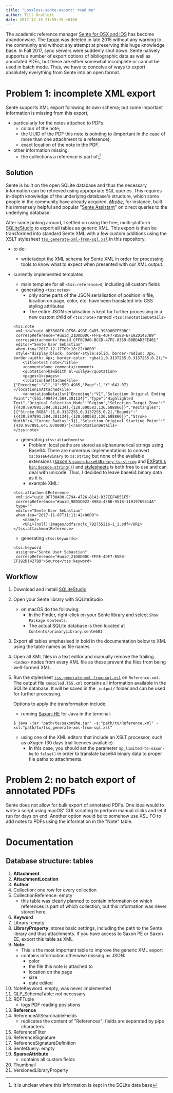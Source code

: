 ```yaml
---
title: "Lossless-sente-export: read me"
author: Till Grallert
date: 2017-12-19 21:59:15 +0100
---
```


The academic reference manager [Sente for OSX and iOS](http://www.thirdstreetsoftware.com) has become abandonware. The [forum](http://sente.tenderapp.com) was deleted in late 2015 without any warning to the community and without any attempt at preserving this huge knowledge base. In Fall 2017, sync servers were suddenly shut down.
Sente natively supports a number of export options of bibliographic data as well as annotated PDFs, but these are either somewhat incomplete or cannot be used in batch mode. Thus, we have to conceive of ways to export absolutely everything from Sente into an open format.

# Problem 1: incomplete XML export

Sente supports XML export following its own schema; but some important information is missing from this export, 

- particularly for the notes attached to PDFs:
    - colour of the note;
    - the UUID of the PDF this note is pointing to (important in the case of more than one attachment to a reference);
    - exact location of the note in the PDF.
- other information missing:
    + the collections a reference is part of;[^1]

## Solution

Sente is built on the open SQLite database and thus the necessary information can be retrieved using appropriate SQL queries. This requires in-depth knowledge of the underlying database's structure, which some people in the community have already acquired. [*Mrobe*](https://github.com/mrobe), for instance, built his immensely helpful and popular "[Sente Assistant](https://github.com/mrobe/senteAssistant)" on direct queries to the underlying database.

After some poking around, I settled on using the free, multi-platform [SQLiteStudio](http://sqlitestudio.pl) to export all tables as generic XML. This export is then be transformed into standard Sente XML with a few custom additions using the XSLT stylesheet [`tss_generate-xml-from-sql.xsl`](xslt/tss_generate-xml-from-sql.xsl) in this repository.

- to do:
    + write/adopt the XML schema for Sente XML in order for processing tools to know what to expect when presented with our XML output.
- currently implemented templates
    + main template for all `<tss:reference>`s, including all custom fields
    + generating `<tss:notes>`
        * only some parts of the JSON serialisation of position in file, location on page, color, etc. have been translated into CSS styling attributes
        * The entire JSON serialisation is kept for further processing in a new custom child of `<tss:note>` named `<tss:annotationDetails>`
        
    ~~~{.xml}
    <tss:note 
     xml:id="uuid_0B3368F6-BF56-49BE-94B5-396D0B7F50BC"
     correspReference="#uuid_21D0D0DC-FFFE-4DF7-B588-EF192D1427B9"
     correspAttachment="#uuid_CFF6C9A0-BCCD-47FC-8359-B8BDAD3FE4B1"
     editor="Sente User Sebastian"
     when-iso="2017-12-17T09:18:22+0000"
     style="display:block; border-style:solid; border-radius: 3px; border-width: 4px; border-color: rgba(1,0.3137255,0.3137255,0.2);">
        <title>test note</title>
        <comment>Some comment</comment>
        <quotation>ḥawādith al-wilāya</quotation>
        <pages>1</pages>
        <locationInAttachedFile>{"Encoding":"V1","X":559.4985,"Page":1,"Y":641.07}</locationInAttachedFile>
        <annotationDetails>{"Encoding":"V1","Selection Original Ending Point":"{551.498474,504.381134}","Type":"Highlighted Text","Original Selection Mode":"Region","Selection Target Zone":"{{430.897891,504.381134},{120.600583,136.688866}}","Rectangles":[{"Stroke RGBA":[1,0.3137255,0.3137255,0.2],"Bounds":"{{430.897891,504.381134},{120.600583,136.688866}}","Stroke Width":4,"Corner Radius":3}],"Selection Original Starting Point":"{430.897891,641.070000}"}</annotationDetails>
    </tss:note>
    ~~~

    + generating `<tss:attachments>`
        * Problem: local paths are stored as alphanumerical strings using Base64. There are numerous implementations to convert `xs:base64Binary` to `xs:string` but none of the available extensions ([saxon's `saxon:base64Binary-to-string`]() and [EXPath's `bin:decode-string()`](http://expath.org/spec/binary#decode-string)) and [stylesheets](https://github.com/ilyakharlamov/xslt_base64) is both free to use and can deal with unicode. Thus, I decided to leave base64 binary data as it is.
        * example XML:
    
    ~~~{.xml}
    <tss:attachmentReference 
     xml:id="uuid_9F730A80-E794-4726-8141-D37EEF4B51F5"
     correspReference="#uuid_9ED5D922-8984-4EBB-951B-11919769814A"
     type=""
     editor="Sente User Sebastian"
     when-iso="2017-11-07T11:11:42+0000">
        <name/>
        <URL>(null):images/pdfs/oclc_792755216-i_1.pdf</URL>
    </tss:attachmentReference>
    ~~~

    + generating `<tss:keywords>`

    ~~~{.xml}
    <tss:keyword 
     assigner="Sente User Sebastian"
     correspReference="#uuid_21D0D0DC-FFFE-4DF7-B588-EF192D1427B9">Source</tss:keyword>
    ~~~

## Workflow

1. Download and install [SQLiteStudio](http://sqlitestudio.pl)
2. Open your Sente library with SQLiteStudio
    - on macOS do the following: 
        + In the Finder, right-click on your Sente library and select `Show Package Contents`.
        + The actual SQLite database is then located at `Contents/primaryLibrary.sente601`
3. Export all tables emphasised in bold in the documentation below to XML using the table names as file names.
4. Open all XML files in a text editor and manually remove the trailing `<index>` nodes from every XML file as these prevent the files from being well-formed XML.
5. Run the stylesheet [`tss_generate-xml-from-sql.xsl`](xslt/tss_generate-xml-from-sql.xsl) on `Reference.xml`. The output file `compiled.TSS.xml` contains all information available in the SQLite database. It will be saved in the `_output/` folder and can be used for further processing. 

    Options to apply the transformation include:

    + running [Saxon-HE](http://saxon.sourceforge.net/#F9.8HE) for Java in the terminal:

    ~~~
    $ java -jar "path/to/saxon9he.jar" -s:"path/to/Reference.xml" -xsl:"path/to/tss_generate-xml-from-sql.xsl"
    ~~~

    + using one of the XML editors that include an XSLT processor, such as oXygen (30 days trial licences available)
        * In this case, you should set the parameter `$p_limited-to-saxon-he` to `false()` in order to translate base64 binary data to proper file paths to attachments.

# Problem 2: no batch export of annotated PDFs

Sente does not allow for bulk export of annotated PDFs. One idea would to write a script using macOS' GUI scripting to perform manual clicks and let it run for days on end. Another option would be to somehow use XSL-FO to add notes to PDFs using the information in the "Note" table.

# Documentation
## Database structure: tables

1. **Attachment**
2. **AttachmentLocation**
3. **Author**
4. Collection: one row for every collection
5. CollectionReference: empty
    - this table was clearly planned to contain information on which references is part of which collection, but this information was never stored here.
6. **Keyword**
7. Library: empty
8. **LibraryProperty**: stores basic settings, including the path to the Sente library and thus attachments. If you have access to Saxon PE or Saxon EE, export this table as XML
9. **Note**:
    - This is the most important table to improve the generic XML export
    - contains information otherwise missing as JSON:
        + color
        + the file this note is attached to
        + location on the page
        + size
        + date edited
10. NoteKeyword: empty, was never implemented
11. QLP_SchemaTable: not necessary
12. RDFTuple
    - logs PDF reading posistions
14. **Reference**
15. ReferenceAllSearchableFields
    - replicates the content of "References"; fields are separated by pipe characters
17. ReferenceFilter
18. ReferenceSignature
19. ReferenceSignatureDefinition
20. SenteQuery: empty
21. **SparseAttribute**
    - contains all custom fields
23. Thumbnail
24. VersionedLibraryProperty


[^1]: It is unclear where this information is kept in the SQLite data base
